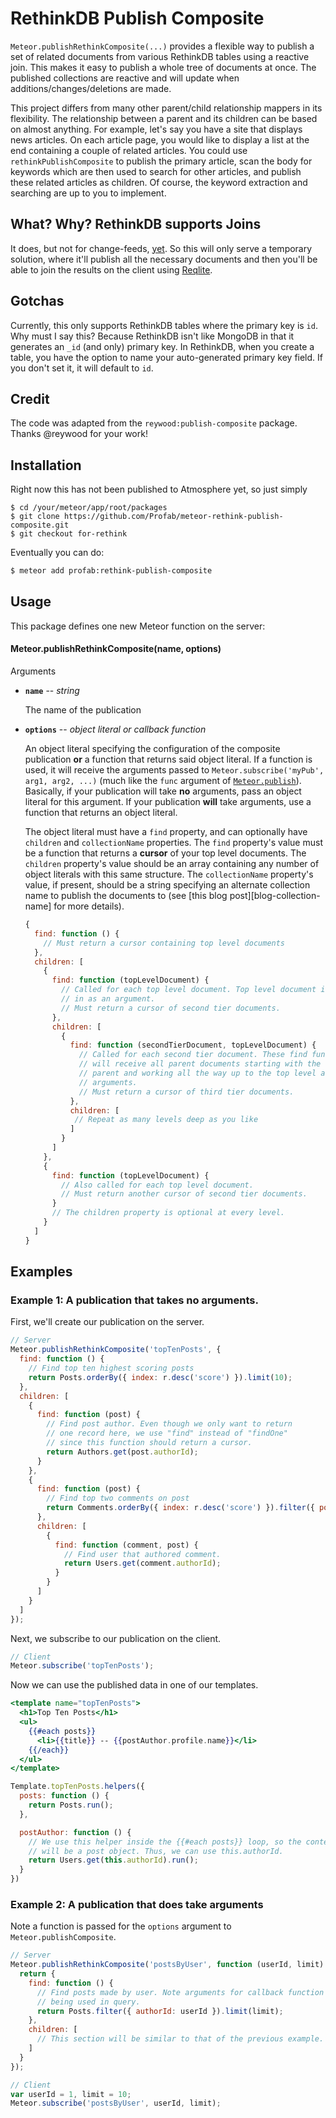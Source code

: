 RethinkDB Publish Composite
========================

`Meteor.publishRethinkComposite(...)` provides a flexible way to publish a set of related documents from various RethinkDB tables using a reactive join. This makes it easy to publish a whole tree of documents at once. The published collections are reactive and will update when additions/changes/deletions are made.

This project differs from many other parent/child relationship mappers in its flexibility. The relationship between a parent and its children can be based on almost anything. For example, let's say you have a site that displays news articles. On each article page, you would like to display a list at the end containing a couple of related articles. You could use `rethinkPublishComposite` to publish the primary article, scan the body for keywords which are then used to search for other articles, and publish these related articles as children. Of course, the keyword extraction and searching are up to you to implement.

## What? Why? RethinkDB supports Joins

It does, but not for change-feeds, [yet](https://github.com/rethinkdb/rethinkdb/issues/3997). So this will only serve a temporary solution, where it'll publish all the necessary documents and then you'll be able to join the results on the client using [Reqlite](https://github.com/neumino/reqlite).

## Gotchas

Currently, this only supports RethinkDB tables where the primary key is `id`. Why must I say this? Because RethinkDB isn't like MongoDB in that it generates an `_id` (and only) primary key. In RethinkDB, when you create a table, you have the option to name your auto-generated primary key field. If you don't set it, it will default to `id`.

## Credit

The code was adapted from the `reywood:publish-composite` package. Thanks @reywood for your work!

## Installation

Right now this has not been published to Atmosphere yet, so just simply

```
$ cd /your/meteor/app/root/packages
$ git clone https://github.com/Profab/meteor-rethink-publish-composite.git
$ git checkout for-rethink
```

Eventually you can do:
```sh
$ meteor add profab:rethink-publish-composite
```

## Usage

This package defines one new Meteor function on the server:

#### Meteor.publishRethinkComposite(name, options)

Arguments

* **`name`** -- *string*

    The name of the publication

* **`options`** -- *object literal or callback function*

    An object literal specifying the configuration of the composite publication **or** a function that returns said object literal. If a function is used, it will receive the arguments passed to `Meteor.subscribe('myPub', arg1, arg2, ...)` (much like the `func` argument of [`Meteor.publish`](http://docs.meteor.com/#meteor_publish)). Basically, if your publication will take **no** arguments, pass an object literal for this argument. If your publication **will** take arguments, use a function that returns an object literal.

    The object literal must have a `find` property, and can optionally have `children` and `collectionName` properties. The `find` property's value must be a function that returns a **cursor** of your top level documents. The `children` property's value should be an array containing any number of object literals with this same structure. The `collectionName` property's value, if present, should be a string specifying an alternate collection name to publish the documents to (see [this blog post][blog-collection-name] for more details).

    ```javascript
    {
      find: function () {
        // Must return a cursor containing top level documents
      },
      children: [
        {
          find: function (topLevelDocument) {
            // Called for each top level document. Top level document is passed
            // in as an argument.
            // Must return a cursor of second tier documents.
          },
          children: [
            {
              find: function (secondTierDocument, topLevelDocument) {
                // Called for each second tier document. These find functions
                // will receive all parent documents starting with the nearest
                // parent and working all the way up to the top level as
                // arguments.
                // Must return a cursor of third tier documents.
              },
              children: [
               // Repeat as many levels deep as you like
              ]
            }
          ]
        },
        {
          find: function (topLevelDocument) {
            // Also called for each top level document.
            // Must return another cursor of second tier documents.
          }
          // The children property is optional at every level.
        }
      ]
    }
    ```


## Examples

### Example 1: A publication that takes **no** arguments.

First, we'll create our publication on the server.

```javascript
// Server
Meteor.publishRethinkComposite('topTenPosts', {
  find: function () {
    // Find top ten highest scoring posts
    return Posts.orderBy({ index: r.desc('score') }).limit(10);
  },
  children: [
    {
      find: function (post) {
        // Find post author. Even though we only want to return
        // one record here, we use "find" instead of "findOne"
        // since this function should return a cursor.
        return Authors.get(post.authorId);
      }
    },
    {
      find: function (post) {
        // Find top two comments on post
        return Comments.orderBy({ index: r.desc('score') }).filter({ postId: post.id }).limit(2);
      },
      children: [
        {
          find: function (comment, post) {
            // Find user that authored comment.
            return Users.get(comment.authorId);
          }
        }
      ]
    }
  ]
});
```

Next, we subscribe to our publication on the client.

```javascript
// Client
Meteor.subscribe('topTenPosts');
```

Now we can use the published data in one of our templates.

```handlebars
<template name="topTenPosts">
  <h1>Top Ten Posts</h1>
  <ul>
    {{#each posts}}
      <li>{{title}} -- {{postAuthor.profile.name}}</li>
    {{/each}}
  </ul>
</template>
```

```javascript
Template.topTenPosts.helpers({
  posts: function () {
    return Posts.run();
  },

  postAuthor: function () {
    // We use this helper inside the {{#each posts}} loop, so the context
    // will be a post object. Thus, we can use this.authorId.
    return Users.get(this.authorId).run();
  }
})
```

### Example 2: A publication that **does** take arguments

Note a function is passed for the `options` argument to `Meteor.publishComposite`.

```javascript
// Server
Meteor.publishRethinkComposite('postsByUser', function (userId, limit) {
  return {
    find: function () {
      // Find posts made by user. Note arguments for callback function
      // being used in query.
      return Posts.filter({ authorId: userId }).limit(limit);
    },
    children: [
      // This section will be similar to that of the previous example.
    ]
  }
});
```

```javascript
// Client
var userId = 1, limit = 10;
Meteor.subscribe('postsByUser', userId, limit);
```
